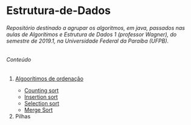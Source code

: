 # Estrutura-de-Dados



<h6>Repositório destinado a agrupar os algoritmos, em java, passados nas aulas de Algorítimos e Estrutura de Dados 1 (professor Wagner), do semestre de 2019.1, na Universidade Federal da Paraíba (UFPB).</h6>

<h6>Conteúdo</h6>
<ol>
  <li><a href = "https://github.com/AmandaAzevedo/Estrutura-de-Dados/tree/master/Algoritmos-de-orden%C3%A7%C3%A3o"> Algoorítimos de ordenação</a></li>
  <ul>
    <li><a href = "https://github.com/AmandaAzevedo/Estrutura-de-Dados/tree/master/Algoritmos-de-orden%C3%A7%C3%A3o/countingSort">Counting sort</a></li>
    <li><a href = "https://github.com/AmandaAzevedo/Estrutura-de-Dados/tree/master/Algoritmos-de-orden%C3%A7%C3%A3o/insertionSort">Insertion sort</a></li>
    <li><a href = "https://github.com/AmandaAzevedo/Estrutura-de-Dados/tree/master/Algoritmos-de-orden%C3%A7%C3%A3o/selectionSort">Selection sort</a></li>
    <li><a href = "https://github.com/AmandaAzevedo/Estrutura-de-Dados/tree/master/Algoritmos-de-orden%C3%A7%C3%A3o/MergeSort">Merge Sort</a></li>
  </ul>
  
  <li>Pilhas</li>
 </ol>
